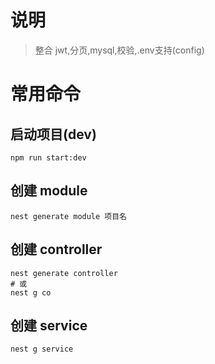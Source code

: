 # 说明

> 整合 jwt,分页,mysql,校验,.env支持(config)

# 常用命令

## 启动项目(dev)

```shell
npm run start:dev
```

## 创建 module

```shell
nest generate module 项目名
```

## 创建 controller

```shell
nest generate controller
# 或
nest g co
```

## 创建 service

```shell
nest g service
```
